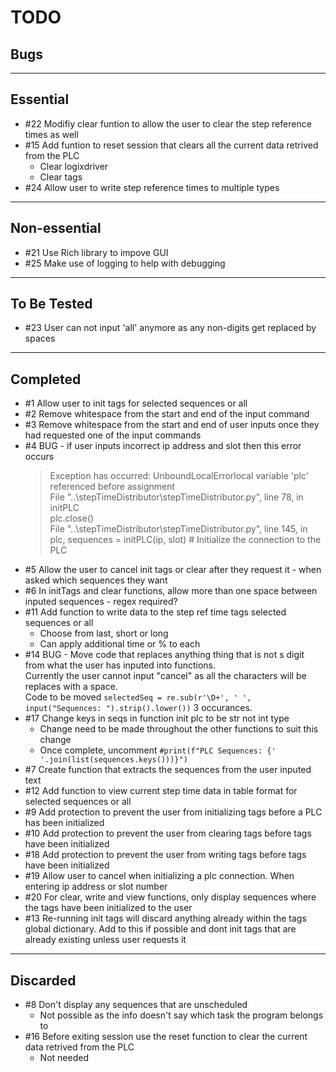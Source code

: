 TODO
====
Bugs
----

***
Essential
---------
* #22 Modifiy clear funtion to allow the user to clear the step reference times as well
* #15 Add funtion to reset session that clears all the current data retrived from the PLC  
    * Clear logixdriver  
    * Clear tags  
* #24 Allow user to write step reference times to multiple types
***
Non-essential
-------------
* #21 Use Rich library to impove GUI
* #25 Make use of logging to help with debugging
***
To Be Tested
------------
* #23 User can not input 'all' anymore as any non-digits get replaced by spaces
***
Completed
---------
* #1 Allow user to init tags for selected sequences or all
* #2 Remove whitespace from the start and end of the input command
* #3 Remove whitespace from the start and end of user inputs once they had requested one of the input commands
* #4 BUG - if user inputs incorrect ip address and slot then this error occurs  
    >Exception has occurred: UnboundLocalErrorlocal variable 'plc' referenced before assignment  
    >File "..\stepTimeDistributor\stepTimeDistributor.py", line 78, in initPLC  
    >plc.close()  
    >File "..\stepTimeDistributor\stepTimeDistributor.py", line 145, in <module>  
    >plc, sequences = initPLC(ip, slot) # Initialize the connection to the PLC 
* #5 Allow the user to cancel init tags or clear after they request it - when asked which sequences they want 
* #6 In initTags and clear functions, allow more than one space between inputed sequences - regex required?
* #11 Add function to write data to the step ref time tags selected sequences or all  
    * Choose from last, short or long  
    * Can apply additional time or % to each
* #14 BUG - Move code that replaces anything thing that is not s digit from what the user has inputed into functions.  
Currently the user cannot input "cancel" as all the characters will be replaces with a space.  
Code to be moved `selectedSeq = re.sub(r'\D+', ' ', input("Sequences: ").strip().lower())` 3 occurances.
* #17 Change keys in seqs in function init plc to be str not int type  
    * Change need to be made throughout the other functions to suit this change  
    * Once complete, uncomment `#print(f"PLC Sequences: {' '.join(list(sequences.keys()))}")`
* #7 Create function that extracts the sequences from the user inputed text
* #12 Add function to view current step time data in table format for selected sequences or all
* #9 Add protection to prevent the user from initializing tags before a PLC has been initialized
* #10 Add protection to prevent the user from clearing tags before tags have been initialized
* #18 Add protection to prevent the user from writing tags before tags have been initialized
* #19 Allow user to cancel when initializing a plc connection. When entering ip address or slot number
* #20 For clear, write and view functions, only display sequences where the tags have been initialized to the user
* #13 Re-running init tags will discard anything already within the tags global dictionary. Add to this if possible and dont init tags that are already existing unless user requests it
***
Discarded
---------
* #8 Don't display any sequences that are unscheduled
    * Not possible as the info doesn't say which task the program belongs to
* #16 Before exiting session use the reset function to clear the current data retrived from the PLC
    * Not needed
